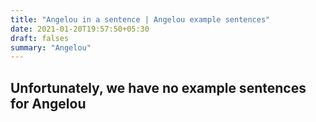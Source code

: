 ```yaml
---
title: "Angelou in a sentence | Angelou example sentences"
date: 2021-01-20T19:57:50+05:30
draft: falses
summary: "Angelou"
---
```

## Unfortunately, we have no example sentences for Angelou                 
